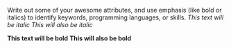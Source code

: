 Write out some of your awesome attributes, and use emphasis (like bold or italics) to identify keywords, programming languages, or skills.
*This text will be italic*
_This will also be italic_

**This text will be bold**
__This will also be bold__ 
